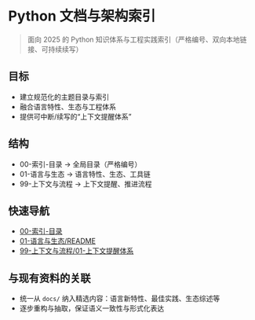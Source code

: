 # Python 文档与架构索引

> 面向 2025 的 Python 知识体系与工程实践索引（严格编号、双向本地链接、可持续续写）

## 目标

- 建立规范化的主题目录与索引
- 融合语言特性、生态与工程体系
- 提供可中断/续写的“上下文提醒体系”

## 结构

- 00-索引-目录 → 全局目录（严格编号）
- 01-语言与生态 → 语言特性、生态、工具链
- 99-上下文与流程 → 上下文提醒、推进流程

## 快速导航

- [00-索引-目录](./00-索引-目录.md)
- [01-语言与生态/README](./01-语言与生态/README.md)
- [99-上下文与流程/01-上下文提醒体系](./99-上下文与流程/01-上下文提醒体系.md)

## 与现有资料的关联

- 统一从 `docs/` 纳入精选内容：语言新特性、最佳实践、生态综述等
- 逐步重构与抽取，保证语义一致性与形式化表达
